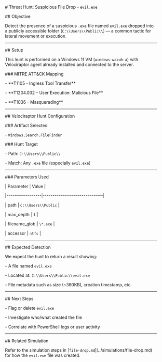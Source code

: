 \#  Threat Hunt: Suspicious File Drop - `evil.exe`



\##  Objective



Detect the presence of a suspicious `.exe` file named `evil.exe` dropped into a publicly accessible folder (`C:\\Users\\Public\\`) — a common tactic for lateral movement or execution.



---



\##  Setup



This hunt is performed on a Windows 11 VM (`windows-wazuh-a`) with Velociraptor agent already installed and connected to the server.



\### MITRE ATT\&CK Mapping



\- \*\*T1105 – Ingress Tool Transfer\*\*

\- \*\*T1204.002 – User Execution: Malicious File\*\*

\- \*\*T1036 – Masquerading\*\*



---



\##  Velociraptor Hunt Configuration



\###  Artifact Selected



\- `Windows.Search.FileFinder`



\###  Hunt Target



\- Path: `C:\\Users\\Public\\`

\- Match: Any `.exe` file (especially `evil.exe`)



---



\###  Parameters Used



| Parameter        | Value                         |

|------------------|-------------------------------|

| path             | `C:\\Users\\Public`             |

| max\_depth        | `1`                           |

| filename\_glob    | `\*.exe`                       |

| accessor         | `ntfs`                        |



---



\##  Expected Detection



We expect the hunt to return a result showing:



\- A file named `evil.exe`

\- Located at: `C:\\Users\\Public\\evil.exe`

\- File metadata such as size (~360KB), creation timestamp, etc.



---



\##  Next Steps



\- Flag or delete `evil.exe`

\- Investigate who/what created the file

\- Correlate with PowerShell logs or user activity



---



\##  Related Simulation



Refer to the simulation steps in \[`file-drop.md`](../simulations/file-drop.md) for how the `evil.exe` file was created.





